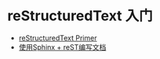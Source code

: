 # reStructuredText 入门

- [reStructuredText Primer](http://www.sphinx-doc.org/en/1.4.8/rest.html#)
- [使用Sphinx + reST编写文档](https://www.cnblogs.com/zzqcn/p/5096876.html#_label7_0)

